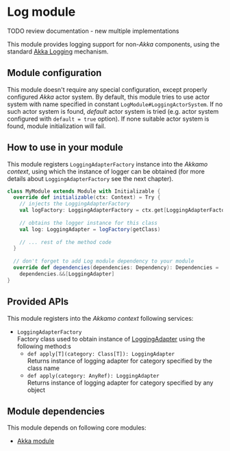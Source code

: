 # Log module
TODO review documentation - new multiple implementations 

This module provides logging support for non-*Akka* components, using the standard
[Akka Logging](http://doc.akka.io/docs/akka/current/scala/logging.html) mechanism.

## Module configuration
This module doesn't require any special configuration, except properly configured *Akka* actor
system. By default, this module tries to use actor system with name specified in constant
`LogModule#LoggingActorSystem`. If no such actor system is found, *default* actor system is tried
(e.g. actor system configured with `default = true` option). If none suitable actor system is found,
module initialization will fail.

## How to use in your module
This module registers `LoggingAdapterFactory` instance into the *Akkamo context*, using which the
instance of logger can be obtained (for more details about `LoggingAdapterFactory` see the next
chapter).

```scala
class MyModule extends Module with Initializable {
  override def initializable(ctx: Context) = Try {
    // injects the LoggingAdapterFactory
    val logFactory: LoggingAdapterFactory = ctx.get[LoggingAdapterFactory]
    
    // obtains the logger instance for this class
    val log: LoggingAdapter = logFactory(getClass)
    
    // ... rest of the method code
  }
  
  // don't forget to add Log module dependency to your module
  override def dependencies(dependencies: Dependency): Dependencies =
    dependencies.&&[LoggingAdapter]
}
```

## Provided APIs
This module registers into the *Akkamo context* following services:

- `LoggingAdapterFactory`  
  Factory class used to obtain instance of
  [LoggingAdapter](http://doc.akka.io/api/akka/current/index.html#akka.event.LoggingAdapter) using
  the following method:s
  - `def apply[T](category: Class[T]): LoggingAdapter`  
    Returns instance of logging adapter for category specified by the class name
  - `def apply(category: AnyRef): LoggingAdapter`  
    Returns instance of logging adapter for category specified by any object

## Module dependencies
This module depends on following core modules:

* [Akka module](akka-module.md)